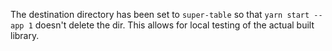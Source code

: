 
The destination directory has been set to `super-table` so that `yarn start --app 1`
doesn't delete the dir. This allows for local testing of the actual built library.
